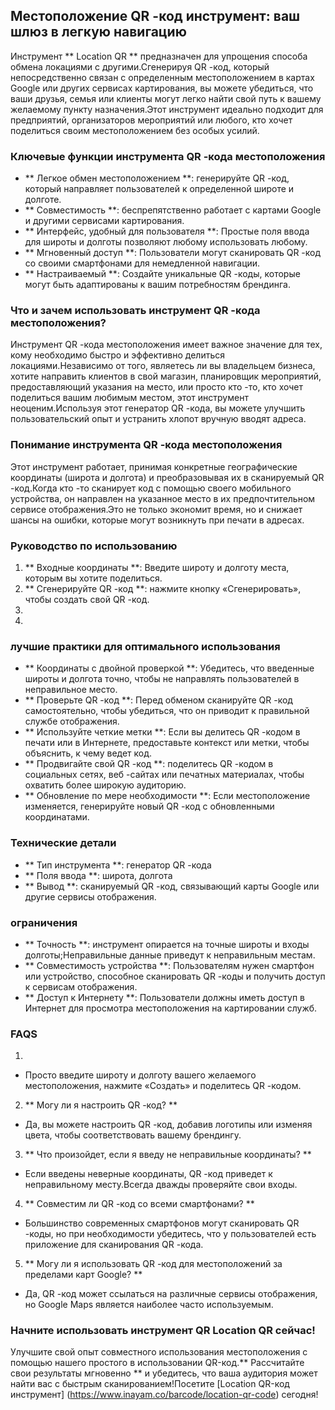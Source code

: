 ## Местоположение QR -код инструмент: ваш шлюз в легкую навигацию

Инструмент ** Location QR ** предназначен для упрощения способа обмена локациями с другими.Сгенерируя QR -код, который непосредственно связан с определенным местоположением в картах Google или других сервисах картирования, вы можете убедиться, что ваши друзья, семья или клиенты могут легко найти свой путь к вашему желаемому пункту назначения.Этот инструмент идеально подходит для предприятий, организаторов мероприятий или любого, кто хочет поделиться своим местоположением без особых усилий.

### Ключевые функции инструмента QR -кода местоположения

- ** Легкое обмен местоположением **: генерируйте QR -код, который направляет пользователей к определенной широте и долготе.
- ** Совместимость **: беспрепятственно работает с картами Google и другими сервисами картирования.
- ** Интерфейс, удобный для пользователя **: Простые поля ввода для широты и долготы позволяют любому использовать любому.
- ** Мгновенный доступ **: Пользователи могут сканировать QR -код со своими смартфонами для немедленной навигации.
- ** Настраиваемый **: Создайте уникальные QR -коды, которые могут быть адаптированы к вашим потребностям брендинга.

### Что и зачем использовать инструмент QR -кода местоположения?

Инструмент QR -кода местоположения имеет важное значение для тех, кому необходимо быстро и эффективно делиться локациями.Независимо от того, являетесь ли вы владельцем бизнеса, хотите направить клиентов в свой магазин, планировщик мероприятий, предоставляющий указания на место, или просто кто -то, кто хочет поделиться вашим любимым местом, этот инструмент неоценим.Используя этот генератор QR -кода, вы можете улучшить пользовательский опыт и устранить хлопот вручную вводят адреса.

### Понимание инструмента QR -кода местоположения

Этот инструмент работает, принимая конкретные географические координаты (широта и долгота) и преобразовывая их в сканируемый QR -код.Когда кто -то сканирует код с помощью своего мобильного устройства, он направлен на указанное место в их предпочтительном сервисе отображения.Это не только экономит время, но и снижает шансы на ошибки, которые могут возникнуть при печати в адресах.

### Руководство по использованию

1. ** Входные координаты **: Введите широту и долготу места, которым вы хотите поделиться.
2. ** Сгенерируйте QR -код **: нажмите кнопку «Сгенерировать», чтобы создать свой QR -код.
3.
4.

### лучшие практики для оптимального использования

- ** Координаты с двойной проверкой **: Убедитесь, что введенные широты и долгота точно, чтобы не направлять пользователей в неправильное место.
- ** Проверьте QR -код **: Перед обменом сканируйте QR -код самостоятельно, чтобы убедиться, что он приводит к правильной службе отображения.
- ** Используйте четкие метки **: Если вы делитесь QR -кодом в печати или в Интернете, предоставьте контекст или метки, чтобы объяснить, к чему ведет код.
- ** Продвигайте свой QR -код **: поделитесь QR -кодом в социальных сетях, веб -сайтах или печатных материалах, чтобы охватить более широкую аудиторию.
- ** Обновление по мере необходимости **: Если местоположение изменяется, генерируйте новый QR -код с обновленными координатами.

### Технические детали

- ** Тип инструмента **: генератор QR -кода
- ** Поля ввода **: широта, долгота
- ** Вывод **: сканируемый QR -код, связывающий карты Google или другие сервисы отображения.

### ограничения

- ** Точность **: инструмент опирается на точные широты и входы долготы;Неправильные данные приведут к неправильным местам.
- ** Совместимость устройства **: Пользователям нужен смартфон или устройство, способное сканировать QR -коды и получить доступ к сервисам отображения.
- ** Доступ к Интернету **: Пользователи должны иметь доступ в Интернет для просмотра местоположения на картировании служб.

### FAQS

1.
- Просто введите широту и долготу вашего желаемого местоположения, нажмите «Создать» и поделитесь QR -кодом.

2. ** Могу ли я настроить QR -код? **
- Да, вы можете настроить QR -код, добавив логотипы или изменяя цвета, чтобы соответствовать вашему брендингу.

3. ** Что произойдет, если я введу не неправильные координаты? **
- Если введены неверные координаты, QR -код приведет к неправильному месту.Всегда дважды проверяйте свои входы.

4. ** Совместим ли QR -код со всеми смартфонами? **
- Большинство современных смартфонов могут сканировать QR -коды, но при необходимости убедитесь, что у пользователей есть приложение для сканирования QR -кода.

5. ** Могу ли я использовать QR -код для местоположений за пределами карт Google? **
- Да, QR -код может ссылаться на различные сервисы отображения, но Google Maps является наиболее часто используемым.

### Начните использовать инструмент QR Location QR сейчас!

Улучшите свой опыт совместного использования местоположения с помощью нашего простого в использовании QR-код.** Рассчитайте свои результаты мгновенно ** и убедитесь, что ваша аудитория может найти вас с быстрым сканированием!Посетите [Location QR-код инструмент] (https://www.inayam.co/barcode/location-qr-code) сегодня!